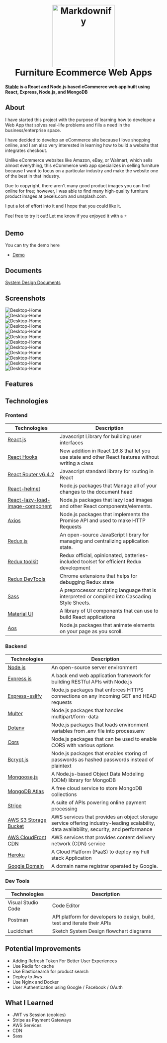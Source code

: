 <h1  align="center">
<br>
<a  href="https://www.stable-store.com"><img  src="https://d2c0vv5h4nuw6w.cloudfront.net/icons/brand-logo-1.PNG"  alt="Markdownify"  width="200"></a>
<br>
Furniture Ecommerce Web Apps
<br>
</h1>
<h4  align="left"><a  href="https://www.stable-store.com">Stable</a> is a React and Node.js based eCommerce web app built using React, Express, Node.js, and MongoDB
</h4>

## About

I have started this project with the purpose of learning how to develope a Web App that solves real-life problems and fills a need in the business/enterprise space.

I have decided to develop an eCommerce site because I love shopping online, and I am also very interested in learning how to build a website that integrates checkout.

Unlike eCommerce websites like Amazon, eBay, or Walmart, which sells almost everything, this eCommerce web app specializes in selling furniture because I want to focus on a particular industry and make the website one of the best in that industry.

Due to copyright, there aren't many good product images you can find online for free; however, I was able to find many high-quality furniture product images at pexels.com and unsplash.com.

I put a lot of effort into it and I hope that you could like it.

Feel free to try it out! Let me know if you enjoyed it with a ⭐️

## Demo

You can try the demo here

- <a href="https://www.stable-store.com">Demo</a>

## Documents

<a href="https://github.com/andyzhp234/stable-e-commerce-web/blob/main/design-doc/design-doc.md" >System Design Documents</a>

## Screenshots

![Desktop-Home](https://d2c0vv5h4nuw6w.cloudfront.net/screenshots/desktop-home.PNG)
<br/>
![Desktop-Home](https://d2c0vv5h4nuw6w.cloudfront.net/screenshots/desktop-home-recommend.PNG)
<br/>
![Desktop-Home](https://d2c0vv5h4nuw6w.cloudfront.net/screenshots/desktop-home-about.PNG)
<br/>
![Desktop-Home](https://d2c0vv5h4nuw6w.cloudfront.net/screenshots/footer.PNG)
<br/>
![Desktop-Home](https://d2c0vv5h4nuw6w.cloudfront.net/screenshots/desktop-newArrivals.PNG)
<br/>
![Desktop-Home](https://d2c0vv5h4nuw6w.cloudfront.net/screenshots/desktop-allProduct.PNG)
<br/>
![Desktop-Home](https://d2c0vv5h4nuw6w.cloudfront.net/screenshots/desktop-productDetail.PNG)
<br/>
![Desktop-Home](https://d2c0vv5h4nuw6w.cloudfront.net/screenshots/desktop-productDetail-1.PNG)
<br/>
![Desktop-Home](https://d2c0vv5h4nuw6w.cloudfront.net/screenshots/desktop-orderDetail.PNG)
<br/>
![Desktop-Home](https://d2c0vv5h4nuw6w.cloudfront.net/screenshots/desktop-adminUserList.PNG)
<br/>
![Desktop-Home](https://d2c0vv5h4nuw6w.cloudfront.net/screenshots/desktop-adminProductList.PNG)
<br/>
![Desktop-Home](https://d2c0vv5h4nuw6w.cloudfront.net/screenshots/desktop-adminOrderList.PNG)
<br/>

## Features

## Technologies

### Frontend

| Technologies                                                                                                      | Description                                                                                        |
| ----------------------------------------------------------------------------------------------------------------- | -------------------------------------------------------------------------------------------------- |
| [React.js](https://reactjs.org/)                                                                                  | Javascript Library for building user interfaces                                                    |
| [React Hooks](https://reactjs.org/docs/hooks-intro.html)                                                          | New addition in React 16.8 that let you use state and other React features without writing a class |
| [React Router v6.4.2](https://reactrouter.com/en/main)                                                            | Javascript standard library for routing in React                                                   |
| [React-helmet](https://www.themoviedb.org/)                                                                       | Node.js packages that Manage all of your changes to the document head                              |
| [React-lazy-load-image-component](https://www.npmjs.com/package/react-lazy-load-image-component)                  | Node.js packages that lazy load images and other React components/elements.                        |
| [Axios](https://www.npmjs.com/package/axios)                                                                      | Node.js packages that implements the Promise API and used to make HTTP Requests                    |
| [Redux.js](https://redux.js.org/)                                                                                 | An open-source JavaScript library for managing and centralizing application state.                 |
| [Redux toolkit](https://redux-toolkit.js.org/)                                                                    | Redux official, opinionated, batteries-included toolset for efficient Redux development            |
| [Redux DevTools](https://chrome.google.com/webstore/detail/redux-devtools/lmhkpmbekcpmknklioeibfkpmmfibljd?hl=en) | Chrome extensions that helps for debugging Redux state                                             |
| [Sass](https://sass-lang.com/)                                                                                    | A preprocessor scripting language that is interpreted or compiled into Cascading Style Sheets.     |
| [Material UI](https://mui.com/)                                                                                   | A library of UI components that can use to build React applications                                |
| [Aos](https://www.npmjs.com/package/aos)                                                                          | Node.js packages that animate elements on your page as you scroll.                                 |

### Backend

| Technologies                                                   | Description                                                                                                                              |
| -------------------------------------------------------------- | ---------------------------------------------------------------------------------------------------------------------------------------- |
| [Node.js](https://nodejs.org/en/)                              | An open-source server environment                                                                                                        |
| [Express.js](https://expressjs.com/)                           | A back end web application framework for building RESTful APIs with Node.js                                                              |
| [Express-sslify](https://www.npmjs.com/package/express-sslify) | Node.js packages that enforces HTTPS connections on any incoming GET and HEAD requests                                                   |
| [Multer](https://www.npmjs.com/package/multer)                 | Node.js packages that handles multipart/form-data                                                                                        |
| [Dotenv](https://www.npmjs.com/package/dotenv)                 | Node.js packages that loads environment variables from .env file into process.env                                                        |
| [Cors](https://www.themoviedb.org/)                            | Node.js packages that can be used to enable CORS with various options                                                                    |
| [Bcrypt.js](https://www.npmjs.com/package/bcryptjs)            | Node.js packages that enables storing of passwords as hashed passwords instead of plaintext                                              |
| [Mongoose.js](https://mongoosejs.com/docs/)                    | A Node.js-based Object Data Modeling (ODM) library for MongoDB                                                                           |
| [MongoDB Atlas](https://www.mongodb.com/atlas/database)        | A free cloud service to store MongoDB collections                                                                                        |
| [Stripe](https://stripe.com/)                                  | A suite of APIs powering online payment processing                                                                                       |
| [AWS S3 Storage Bucket](https://aws.amazon.com/s3/)            | AWS services that provides an object storage service offering industry-leading scalability, data availability, security, and performance |
| [AWS CloudFront CDN](https://aws.amazon.com/cloudfront/)       | AWS services that provides content delivery network (CDN) service                                                                        |
| [Heroku](https://www.heroku.com/home)                          | A Cloud Platform (PaaS) to deploy my Full stack Application                                                                              |
| [Google Domain](https://domains.google/)                       | A domain name registrar operated by Google.                                                                                              |

### Dev Tools

| Technologies       | Description                                                               |
| ------------------ | ------------------------------------------------------------------------- |
| Visual Studio Code | Code Editor                                                               |
| Postman            | API platform for developers to design, build, test and iterate their APIs |
| Lucidchart         | Sketch System Design flowchart diagrams                                   |

## Potential Improvements

- Adding Refresh Token For Better User Experiences
- Use Redis for cache
- Use Elasticsearch for product search
- Deploy to Aws
- Use Nginx and Docker
- User Authentication using Google / Facebook / OAuth

## What I Learned

- JWT vs Session (cookies)
- Stripe as Payment Gateways
- AWS Services
- CDN
- Sass
